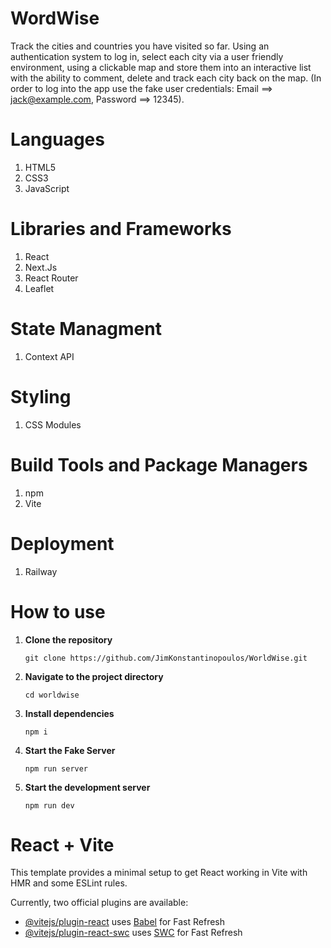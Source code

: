 # WordWise
Track the cities and countries you have visited so far. Using an authentication system to log in, select each city via a user friendly environment, using a clickable map and store them into an interactive list with the ability to comment, delete and track each city back on the map. (In order to log into the app use the fake user credentials: Email ==> jack@example.com, Password ==> 12345).

# Languages
<ol>
  <li>HTML5</li>
  <li>CSS3</li>
  <li>JavaScript</li>
</ol>

# Libraries and Frameworks
<ol>
  <li>React</li>
  <li>Next.Js</li>
  <li>React Router</li>
  <li>Leaflet</li>
</ol>

# State Managment
<ol>
  <li>Context API</li>
</ol>

# Styling
<ol>
  <li>CSS Modules</li>
</ol>

# Build Tools and Package Managers
<ol>
  <li>npm</li>
  <li>Vite</li>
</ol>

# Deployment
<ol>
  <li>Railway</li>
</ol>

# How to use
1. **Clone the repository**
    ```
    git clone https://github.com/JimKonstantinopoulos/WorldWise.git
    ```
2. **Navigate to the project directory**
    ```
    cd worldwise
    ```
3. **Install dependencies**
    ```
    npm i
    ```
4. **Start the Fake Server**
    ```
    npm run server
    ```
5. **Start the development server**
    ```
    npm run dev
    ```

# React + Vite

This template provides a minimal setup to get React working in Vite with HMR and some ESLint rules.

Currently, two official plugins are available:

- [@vitejs/plugin-react](https://github.com/vitejs/vite-plugin-react/blob/main/packages/plugin-react/README.md) uses [Babel](https://babeljs.io/) for Fast Refresh
- [@vitejs/plugin-react-swc](https://github.com/vitejs/vite-plugin-react-swc) uses [SWC](https://swc.rs/) for Fast Refresh
